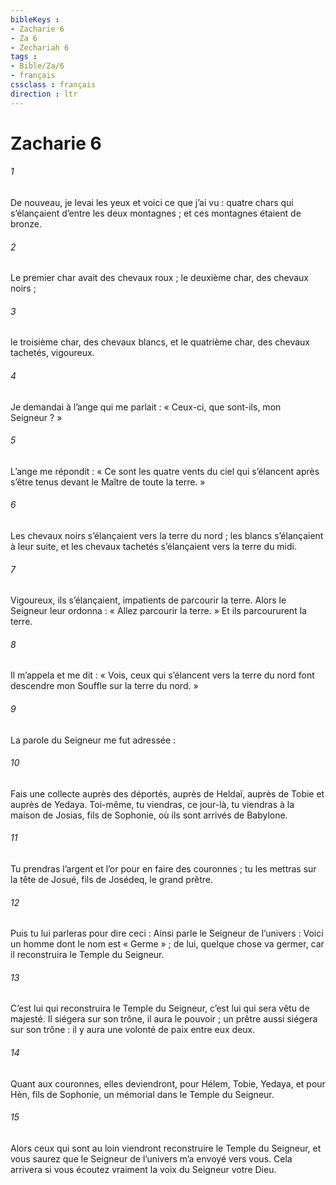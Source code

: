 ```yaml
---
bibleKeys : 
- Zacharie 6
- Za 6
- Zechariah 6
tags : 
- Bible/Za/6
- français
cssclass : français
direction : ltr
---
```


# Zacharie 6

###### 1
De nouveau, je levai les yeux et voici ce que j’ai vu : quatre chars qui s’élançaient d’entre les deux montagnes ; et ces montagnes étaient de bronze.
###### 2
Le premier char avait des chevaux roux ; le deuxième char, des chevaux noirs ;
###### 3
le troisième char, des chevaux blancs, et le quatrième char, des chevaux tachetés, vigoureux.
###### 4
Je demandai à l’ange qui me parlait : « Ceux-ci, que sont-ils, mon Seigneur ? »
###### 5
L’ange me répondit : « Ce sont les quatre vents du ciel qui s’élancent après s’être tenus devant le Maître de toute la terre. »
###### 6
Les chevaux noirs s’élançaient vers la terre du nord ; les blancs s’élançaient à leur suite, et les chevaux tachetés s’élançaient vers la terre du midi.
###### 7
Vigoureux, ils s’élançaient, impatients de parcourir la terre. Alors le Seigneur leur ordonna : « Allez parcourir la terre. » Et ils parcoururent la terre.
###### 8
Il m’appela et me dit : « Vois, ceux qui s’élancent vers la terre du nord font descendre mon Souffle sur la terre du nord. »
###### 9
La parole du Seigneur me fut adressée :
###### 10
Fais une collecte auprès des déportés, auprès de Heldaï, auprès de Tobie et auprès de Yedaya. Toi-même, tu viendras, ce jour-là, tu viendras à la maison de Josias, fils de Sophonie, où ils sont arrivés de Babylone.
###### 11
Tu prendras l’argent et l’or pour en faire des couronnes ; tu les mettras sur la tête de Josué, fils de Josédeq, le grand prêtre.
###### 12
Puis tu lui parleras pour dire ceci :
Ainsi parle le Seigneur de l’univers :
Voici un homme dont le nom est « Germe » ;
de lui, quelque chose va germer,
car il reconstruira le Temple du Seigneur.
###### 13
C’est lui qui reconstruira le Temple du Seigneur,
c’est lui qui sera vêtu de majesté.
Il siégera sur son trône, il aura le pouvoir ;
un prêtre aussi siégera sur son trône :
il y aura une volonté de paix entre eux deux.
###### 14
Quant aux couronnes, elles deviendront, pour Hélem, Tobie, Yedaya, et pour Hèn, fils de Sophonie, un mémorial dans le Temple du Seigneur.
###### 15
Alors ceux qui sont au loin viendront reconstruire le Temple du Seigneur, et vous saurez que le Seigneur de l’univers m’a envoyé vers vous. Cela arrivera si vous écoutez vraiment la voix du Seigneur votre Dieu.
